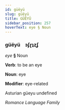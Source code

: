 ```yaml
---
id: güëyü
slug: güëyü
title: GÜËYÜ
sidebar_position: 257
hoverText: eye § Noun
---
```


### güëyü&emsp;<span kind="abugida">ꜿʄɽʇɀʄ</span>

*eye* **§** Noun

**Verb**: to be an eye

**Noun**: eye

**Modifier**: eye-related

Asturian güeyu undefined

*Romance Language Family*